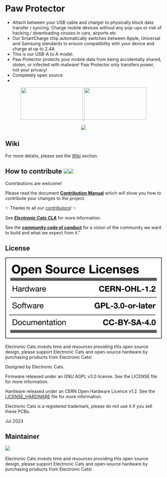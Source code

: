 
# Paw Protector

- Attach between your USB cable and charger to physically block data transfer / syncing. Charge mobile devices without any pop-ups or risk of hacking / downloading viruses in cars, airports etc
- Our SmartCharge chip automatically switches between Apple, Universal and Samsung standards to ensure compatibility with your device and charge at up to 2.4A
- This is our USB-A to A model.
- Paw Protector protects your mobile data from being accidentally shared, stolen, or infected with malware! Paw Protector only transfers power, not your privacy!
- Completely open source
- 
<p align=center>
<a href="https://electroniccats.com/store/paw-protector/">
  <img src="https://electroniccats.com/wp-content/uploads/badge_store.png" width="200" height="104" />
</a>
<a href="https://github.com/ElectronicCats/pawprotector/wiki">
  <img src="https://github.com/ElectronicCats/flipper-shields/assets/44976441/6aa7f319-3256-442e-a00d-33c8126833ec" width="200" height="104" />
</a>
</p>

<p align=center>
<a href="https://labs.ksec.co.uk/product-category/electronic-cat/">
<img src="https://cdn.ksec.co.uk/ksec-solutions/ksec-W-BW-MV-small-clipped.png" width="200" />
</a>
</p>

## Wiki

For more details, please see the [Wiki](https://github.com/ElectronicCats/pawprotector/wiki) section.

## How to contribute <img src="https://electroniccats.com/wp-content/uploads/2018/01/fav.png" height="35"><img src="https://raw.githubusercontent.com/gist/ManulMax/2d20af60d709805c55fd784ca7cba4b9/raw/bcfeac7604f674ace63623106eb8bb8471d844a6/github.gif" height="30">
 Contributions are welcome! 

Please read the document  [**Contribution Manual**](https://github.com/ElectronicCats/electroniccats-cla/blob/main/electroniccats-contribution-manual.md)  which will show you how to contribute your changes to the project.

✨ Thanks to all our [contributors](https://github.com/ElectronicCats/Cat-Sink/graphs/contributors)! ✨

See [**_Electronic Cats CLA_**](https://github.com/ElectronicCats/electroniccats-cla/blob/main/electroniccats-cla.md) for more information.

See the  [**community code of conduct**](https://github.com/ElectronicCats/electroniccats-cla/blob/main/electroniccats-community-code-of-conduct.md) for a vision of the community we want to build and what we expect from it."			

## License

![OpenSourceLicense](https://github.com/ElectronicCats/AjoloteBoard/raw/master/OpenSourceLicense.png)

Electronic Cats invests time and resources providing this open source design, please support Electronic Cats and open-source hardware by purchasing products from Electronic Cats!

Designed by Electronic Cats.

Firmware released under an GNU AGPL v3.0 license. See the LICENSE file for more information.

Hardware released under an CERN Open Hardware Licence v1.2. See the [LICENSE_HARDWARE](https://github.com/ElectronicCats/pawprotector/blob/main/LICENSE_HARDWARE.md) file for more information.

Electronic Cats is a registered trademark, please do not use it if you sell these PCBs.

Jul 2023
 
## Maintainer

<a
href="https://github.com/sponsors/ElectronicCats">

<img  src="https://electroniccats.com/wp-content/uploads/2020/07/Badge_GHS.png"  height="104" />

</a>

Electronic Cats invests time and resources providing this open source design, please support Electronic Cats and open-source hardware by purchasing products from Electronic Cats!

[Agregando el link como referencia]: <https://github.com/ElectronicCats/Template-Project-KiCAD-CI>
